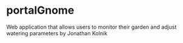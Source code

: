 portalGnome
===========

Web application that allows users to monitor their garden and adjust watering parameters
by Jonathan Kolnik
